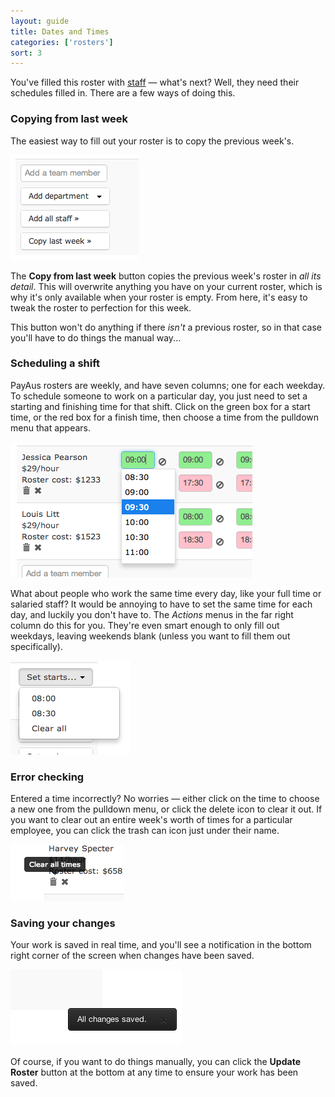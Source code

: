 ```yaml
---
layout: guide
title: Dates and Times
categories: ['rosters']
sort: 3
---
```


You've filled this roster with [staff](../user-management/) &mdash; what's next? Well, they need their schedules filled in. There are a few ways of doing this.

### Copying from last week

The easiest way to fill out your roster is to copy the previous week's.

![Adding staff to your roster](/img/rosters/staff_options.png)

The **Copy from last week** button copies the previous week's roster in *all its detail*. This will overwrite anything you have on your current roster, which is why it's only available when your roster is empty. From here, it's easy to tweak the roster to perfection for this week.

This button won't do anything if there *isn't* a previous roster, so in that case you'll have to do things the manual way...

### Scheduling a shift

PayAus rosters are weekly, and have seven columns; one for each weekday. To schedule someone to work on a particular day, you just need to set a starting and finishing time for that shift. Click on the green box for a start time, or the red box for a finish time, then choose a time from the pulldown menu that appears.

![Choosing a time](/img/rosters/editing_time.png)

What about people who work the same time every day, like your full time or salaried staff? It would be annoying to have to set the same time for each day, and luckily you don't have to. The *Actions* menus in the far right column do this for you. They're even smart enough to only fill out weekdays, leaving weekends blank (unless you want to fill them out specifically).

![Setting bulk start times](/img/rosters/actions_menu.png)

### Error checking

Entered a time incorrectly? No worries &mdash; either click on the time to choose a new one from the pulldown menu, or click the  <i class="icon-ban-circle"> </i> delete icon to clear it out. If you want to clear out an entire week's worth of times for a particular employee, you can click the <i class="icon-trash"> </i> trash can icon just under their name.

![Clearing all times for an employee](/img/rosters/clear_times.png)

### Saving your changes

Your work is saved in real time, and you'll see a notification in the bottom right corner of the screen when changes have been saved.

![Your changes are saved automatically](/img/rosters/all_changes_saved.png)

Of course, if you want to do things manually, you can click the **Update Roster** button at the bottom at any time to ensure your work has been saved.